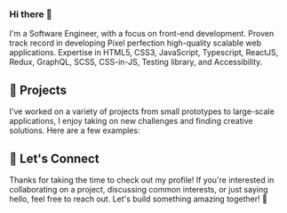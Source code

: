 ### Hi there 👋
I'm a Software Engineer, with a focus on front-end development. Proven track record in developing Pixel perfection high-quality scalable web applications. Expertise in HTML5, CSS3, JavaScript, Typescript, ReactJS, Redux, GraphQL, SCSS, CSS-in-JS, Testing library, and Accessibility.


## 🚀 Projects
I've worked on a variety of projects from small prototypes to large-scale applications, I enjoy taking on new challenges and finding creative solutions. Here are a few examples:

## 🤝 Let's Connect
Thanks for taking the time to check out my profile! If you're interested in collaborating on a project, discussing common interests, or just saying hello, feel free to reach out. Let's build something amazing together! 💪
